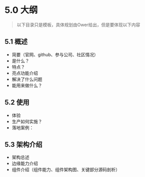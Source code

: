 # 5.0 大纲

> 以下目录只是模板，具体规划由Ower给出，但是要体现以下内容

## 5.1 概述

* 简要（官网、github、参与公司、社区情况）
* 是什么？
* 特点？
* 亮点功能介绍
* 解决了什么问题
* 能用来做什么？

## 5.2 使用

* 体验
* 生产如何实施？
* 落地案例：

## 5.3 架构介绍

* 架构总述
* 边缘能力介绍
* 组件介绍（组件能力、组件架构图、关键部分源码剖析）


